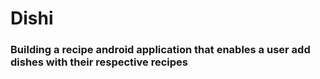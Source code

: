 # Dishi
### Building a recipe android application that enables a user add dishes with their respective recipes
